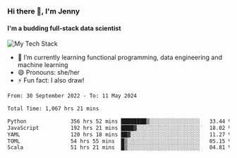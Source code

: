 ### Hi there 👋, I'm Jenny
#### I'm a budding full-stack data scientist

![My Tech Stack](https://github-readme-tech-stack.vercel.app/api/cards?fontFamily=Roboto+&lineCount=2&titleAlign=center&align=center&theme=catppuccin_mocha&line1=python%2Cpython%2C3776AB%3Bscala%2Cscala%2CDC322F%3Bdatabricks%2Cdatabricks%2CFF3621%3Bdocker%2Cdocker%2C2496ED%3B&line2=amazonaws%2Caws%2C232F3E%3Bdatabricks%2CFF3621%3Bpytorch%2Cpytorch%2CEE4C2C%3Bmlflow%2Cmlflow%2C0194E2%3B)


- 🌱 I’m currently learning functional programming, data engineering and machine learning
- 😄 Pronouns: she/her 
- ⚡ Fun fact: I also draw! 

<!--START_SECTION:waka-->

```txt
From: 30 September 2022 - To: 11 May 2024

Total Time: 1,067 hrs 21 mins

Python              356 hrs 52 mins ████████▒░░░░░░░░░░░░░░░░   33.44 %
JavaScript          192 hrs 21 mins ████▓░░░░░░░░░░░░░░░░░░░░   18.02 %
YAML                120 hrs 18 mins ██▓░░░░░░░░░░░░░░░░░░░░░░   11.27 %
TOML                54 hrs 55 mins  █▒░░░░░░░░░░░░░░░░░░░░░░░   05.15 %
Scala               51 hrs 21 mins  █▒░░░░░░░░░░░░░░░░░░░░░░░   04.81 %
```

<!--END_SECTION:waka-->
